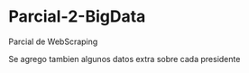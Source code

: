 # Parcial-2-BigData
Parcial de WebScraping

Se agrego tambien algunos datos extra sobre cada presidente
